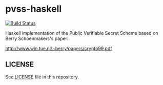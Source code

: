 # pvss-haskell

[![Build Status](https://travis-ci.org/input-output-hk/pvss-haskell.svg?branch=master)](https://travis-ci.org/input-output-hk/pvss-haskell)

Haskell implementation of the Public Verifiable Secret Scheme based
on Berry Schoenmakers's paper:

http://www.win.tue.nl/~berry/papers/crypto99.pdf

## LICENSE

See [LICENSE](LICENSE) file in this repository.
